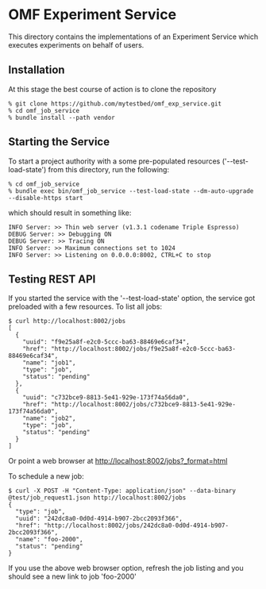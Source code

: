 
OMF Experiment Service
======================

This directory contains the implementations of an Experiment Service
which executes experiments on behalf of users.

Installation
------------

At this stage the best course of action is to clone the repository

    % git clone https://github.com/mytestbed/omf_exp_service.git
    % cd omf_job_service
    % bundle install --path vendor
    
Starting the Service
--------------------

To start a project authority with a some pre-populated resources ('--test-load-state') from this directory, run the following:

    % cd omf_job_service
    % bundle exec bin/omf_job_service --test-load-state --dm-auto-upgrade --disable-https start
    
which should result in something like:

    INFO Server: >> Thin web server (v1.3.1 codename Triple Espresso)
    DEBUG Server: >> Debugging ON
    DEBUG Server: >> Tracing ON
    INFO Server: >> Maximum connections set to 1024
    INFO Server: >> Listening on 0.0.0.0:8002, CTRL+C to stop
    

Testing REST API
----------------

If you started the service with the '--test-load-state' option, the service got preloaded with a few
resources. To list all jobs:

    $ curl http://localhost:8002/jobs
    [
      {
        "uuid": "f9e25a8f-e2c0-5ccc-ba63-88469e6caf34",
        "href": "http://localhost:8002/jobs/f9e25a8f-e2c0-5ccc-ba63-88469e6caf34",
        "name": "job1",
        "type": "job",
        "status": "pending"
      },
      {
        "uuid": "c732bce9-8813-5e41-929e-173f74a56da0",
        "href": "http://localhost:8002/jobs/c732bce9-8813-5e41-929e-173f74a56da0",
        "name": "job2",
        "type": "job",
        "status": "pending"
      }
    ]
    
Or point a web browser at [http://localhost:8002/jobs?_format=html](http://localhost:8002/jobs?_format=html)

To schedule a new job:

    $ curl -X POST -H "Content-Type: application/json" --data-binary @test/job_request1.json http://localhost:8002/jobs
    {
      "type": "job",
      "uuid": "242dc8a0-0d0d-4914-b907-2bcc2093f366",
      "href": "http://localhost:8002/jobs/242dc8a0-0d0d-4914-b907-2bcc2093f366",
      "name": "foo-2000",
      "status": "pending"
    }
    
If you use the above web browser option, refresh the job listing and you should see a new link to job 'foo-2000'

    
